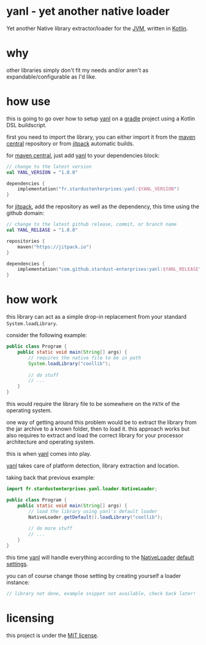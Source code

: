 # yanl - yet another native loader

Yet another Native library extractor/loader for the 
[JVM](https://adoptium.net), written in [Kotlin](https://kotlinlang.org).

# why
other libraries simply don't fit my needs and/or aren't as 
expandable/configurable as I'd like.

# how use
this is going to go over how to setup 
[yanl](https://github.com/stardust-enterprises/yanl) on a 
[gradle](https://gradle.org) project using a Kotlin DSL buildscript.

first you need to import the library, you can either import it from
the [maven central](https://repo1.maven.org/maven2/) repository or 
from [jitpack](https://jitpack.io) automatic builds.

for [maven central](https://repo1.maven.org/maven2/), just add
[yanl](https://github.com/stardust-enterprises/yanl) to your dependencies block:
```kotlin
// change to the latest version
val YANL_VERSION = "1.0.0" 

dependencies {
    implementation("fr.stardustenterprises:yanl:$YANL_VERSION")
}
```

for [jitpack](https://jitpack.io), add the repository as well as the dependency,
this time using the github domain:

```kotlin
// change to the latest github release, commit, or branch name
val YANL_RELEASE = "1.0.0" 

repositories {
    maven("https://jitpack.io")
}

dependencies {
    implementation("com.github.stardust-enterprises:yanl:$YANL_RELEASE")
}
```

# how work
this library can act as a simple drop-in 
replacement from your standard `System.loadLibrary`. 

consider the following example:
```java
public class Program {
    public static void main(String[] args) {
        // requires the native file to be in path
        System.loadLibrary("coollib");
        
        // do stuff
        // ...
    }
}
```
this would require the library file to be somewhere on the `PATH` of the
operating system.

one way of getting around this problem would be to extract the library from
the jar archive to a known folder, then to load it. this approach works
but also requires to extract and load the correct library for your
processor architecture and operating system. 

this is when [yanl](https://github.com/stardust-enterprises/yanl) 
comes into play.

[yanl](https://github.com/stardust-enterprises/yanl) takes care of platform
detection, library extraction and location.

[//]: # (and even lets you customize which version of the library you would
 want to load based on processor flags)

taking back that previous example:
```java
import fr.stardustenterprises.yanl.loader.NativeLoader;

public class Program {
    public static void main(String[] args) {
        // load the library using yanl's default loader
        NativeLoader.getDefault().loadLibrary("coollib");
        
        // do more stuff 
        // ...
    }
}
```
this time [yanl](https://github.com/stardust-enterprises/yanl) will handle
everything according to the [NativeLoader](https://github.com/stardust-enterprises/yanl/blob/trunk/src/main/kotlin/fr/stardustenterprises/yanl/loader/NativeLoader.kt)
[default settings](#).

you can of course change those setting by creating yourself a loader instance:
```java
// library not done, example snippet not available, check back later!
```

# licensing
this project is under the [MIT license](https://github.com/stardust-enterprises/yanl/blob/trunk/LICENSE).
